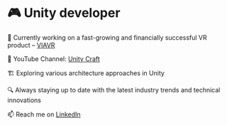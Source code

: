 # 🎮 Unity developer


🚀 Currently working on a fast-growing and financially successful VR product – [VIAVR](https://viavr.global/) 

🎥 YouTube Channel: [Unity Craft](https://www.youtube.com/@UnityCraftChannel)

🏗️ Exploring various architecture approaches in Unity

🔍 Always staying up to date with the latest industry trends and technical innovations


📫 Reach me on [LinkedIn](https://www.linkedin.com/in/andrew-chistikhin-5151a31a5/) 
